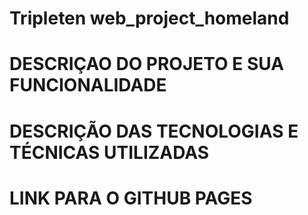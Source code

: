 # Tripleten web_project_homeland

# DESCRIÇAO DO PROJETO E SUA FUNCIONALIDADE

# DESCRIÇÃO DAS TECNOLOGIAS E TÉCNICAS UTILIZADAS

# LINK PARA O GITHUB PAGES
